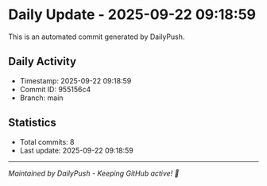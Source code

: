 # Daily Update - 2025-09-22 09:18:59

This is an automated commit generated by DailyPush.

## Daily Activity
- Timestamp: 2025-09-22 09:18:59
- Commit ID: 955156c4
- Branch: main

## Statistics
- Total commits: 8
- Last update: 2025-09-22 09:18:59

---
*Maintained by DailyPush - Keeping GitHub active! 🚀*
